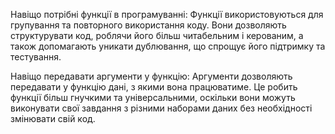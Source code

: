 Навіщо потрібні функції в програмуванні:
Функції використовуються для групування та повторного використання коду. Вони дозволяють структурувати код, роблячи його більш читабельним і керованим, а також допомагають уникати дублювання, що спрощує його підтримку та тестування.

Навіщо передавати аргументи у функцію:
Аргументи дозволяють передавати у функцію дані, з якими вона працюватиме. Це робить функції більш гнучкими та універсальними, оскільки вони можуть виконувати свої завдання з різними наборами даних без необхідності змінювати свій код.